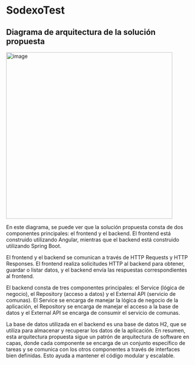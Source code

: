 # SodexoTest



## Diagrama de arquitectura de la solución propuesta

<img width="451" alt="image" src="https://user-images.githubusercontent.com/65778274/220912376-a4337b39-a019-4c27-8e23-b7676c1afbf7.png">



En este diagrama, se puede ver que la solución propuesta consta de dos componentes principales: el frontend y el backend. El frontend está construido utilizando Angular, mientras que el backend está construido utilizando Spring Boot.

El frontend y el backend se comunican a través de HTTP Requests y HTTP Responses. El frontend realiza solicitudes HTTP al backend para obtener, guardar o listar datos, y el backend envía las respuestas correspondientes al frontend.

El backend consta de tres componentes principales: el Service (lógica de negocio), el Repository (acceso a datos) y el External API (servicio de comunas). El Service se encarga de manejar la lógica de negocio de la aplicación, el Repository se encarga de manejar el acceso a la base de datos y el External API se encarga de consumir el servicio de comunas.

La base de datos utilizada en el backend es una base de datos H2, que se utiliza para almacenar y recuperar los datos de la aplicación.
En resumen, esta arquitectura propuesta sigue un patrón de arquitectura de software en capas, donde cada componente se encarga de un conjunto específico de tareas y se comunica con los otros componentes a través de interfaces bien definidas. Esto ayuda a mantener el código modular y escalable.

